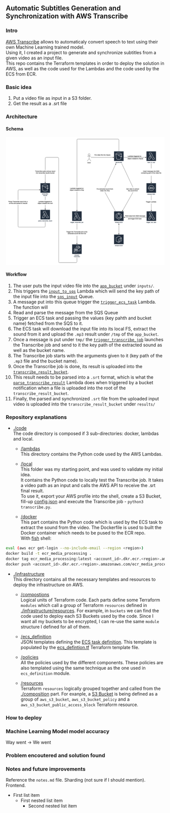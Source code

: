 ## Automatic Subtitles Generation and Synchronization with AWS Transcribe

### Intro
[AWS Transcribe](https://aws.amazon.com/transcribe/) allows to automaticaly convert speech to text using their own Machine Learning trained model. <br />
Using it, I created a project to generate and synchronize subtitles from a given video as an input file. <br />
This repo contains the Terraform templates in order to deploy the solution in AWS, as well as the code used for the Lambdas and the code used by the ECS from ECR.

### Basic idea
1. Put a video file as input in a S3 folder.
2. Get the result as a .srt file

### Architecture
#### Schema
![architecture](./readme_assets/aws_subtitles_infrastructure.png)

#### Workflow
1. The user puts the input video file into the [`app_bucket`](infrastructure/compositions/buckets/main.tf) under `inputs/`.
2. This triggers the [`input_to_sqs`](./code/lambdas/input_to_sqs/main.py) Lambda which will send the key path of the input file into the [`sqs_input`](./infrastructure/compositions/media_processing/sqs.tf) Queue.
3. A message put into this queue trigger the [`trigger_ecs_task`](./code/lambdas/trigger_ecs_task/main.py) Lambda. The function will
  1. Read and parse the message from the SQS Queue
  2. Trigger an ECS task and passing the values (key pahth and bucket name) fetched from the SQS to it.
4. The ECS task will download the input file into its local FS, extract the sound from it and upload the `.mp3` result under `/tmp` of the `app_bucket`.
5. Once a message is put under `tmp/` the [`trigger_transcribe_job`](./code/lambdas/trigger_transcribe_job/main.py) launches the Transcribe job and send to it the key path of the extracted sound as well as the bucket name.
6. The Transcribe job starts with the arguments given to it (key path of the `.mp3` file and the bucket name).
7. Once the Transcribe job is done, its result is uploaded into the [`transcribe_result_bucket`](infrastructure/compositions/buckets/main.tf).
8. This result needs to be parsed into a `.srt` format, which is what the [`parse_transcribe_result`](code/lambdas/parse_transcribe_result/main.py) Lambda does when triggered by a bucket notification when a file is uploaded into the root of the `transcribe_result_bucket`.
9. Finally, the parsed and synchronized `.srt` file from the uploaded input video is uploaded into the `transcribe_result_bucket` under `results/`


### Repository explanations
- [./code](./code) <br />
The code directory is composed if 3 sub-directories: docker, lambdas and local.

   - [/lambdas](./code/lambdas) <br />
This directory contains the Python code used by the AWS Lambdas.

   - [/local](./code/local) <br />
This folder was my starting point, and was used to validate my initial idea. <br />
It contains the Python code to locally test the Transcribe job. It takes a video path as an input and calls the AWS API to receive the .srt final result. <br />
To use it, export your AWS profile into the shell, create a S3 Bucket, fill-up [config.json](./code/local/config.json) and execute the Transcribe job - `python3 transcribe.py`.

   - [/docker](./code/docker) <br />
This part contains the Python code which is used by the ECS task to extract the sound from the video. The Dockerfile is used to built the Docker container which needs to be pused to the ECR repo. <br />
With [fish](https://fishshell.com/) shell:
```bash
eval (aws ecr get-login --no-include-email --region <region>)
docker build -t ecr_media_processing .
docker tag ecr_media_processing:latest <account_id>.dkr.ecr.<region>.amazonaws.com/ecr_media_processing:latest
docker push <account_id>.dkr.ecr.<region>.amazonaws.com/ecr_media_processing:latest
```

- [./infrastructure](./infrastructure) <br />
This directory contains all the necessary templates and resources to deploy the infrastructure on AWS.

   - [/compostions](./infrastructure/compositions) <br />
   Logical units of Terraform code. Each parts define some Terraform `modules` which call a group of Terraform `resources` defined in [./infrastructure/resources](./infrastructure/resources). For example, in `buckets` we can find the code used to deploy each S3 Buckets used by the code. Since I want all my buckets to be encrypted, I can re-use the same `module` structure I defined for all of them.

   - [/ecs_definition](./infrastructure/ecs_defintion) <br />
   JSON templates defining the [ECS task definition](https://docs.aws.amazon.com/AmazonECS/latest/userguide/task_definitions.html). This template is populated by the [ecs_defintion.tf](./infrastructure/compositions/media_processing/ecs_definition.tf) Terraform template file.

   - [/policies](./infrastructure/policies) <br />
   All the policies used by the different components. These policies are also templated using the same technique as the one used in `ecs_definition` module.

   - [/resources](./infrastructure/resources) <br />
   Terraform `resources` logically grouped together and called from the [./composition](infrastructure/compositions/media_processing/ecs_definition.tf) part. For exanple, a [S3 Bucket](infrastructure/resources/storage/s3/main.tf) is being defined as a group of `aws_s3_bucket`, `aws_s3_bucket_policy` and a `aws_s3_bucket_public_access_block` Terraform resource.


### How to deploy

### Machine Learning Model model accuracy
Way went -> We went

### Problem encoutered and solution found

### Notes and future improvements
Reference the `notes.md` file. Sharding (not sure if I should mention). Frontend.

- First list item
   - First nested list item
     - Second nested list item